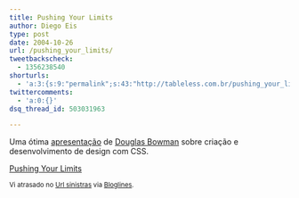 ```yaml
---
title: Pushing Your Limits
author: Diego Eis
type: post
date: 2004-10-26
url: /pushing_your_limits/
tweetbackscheck:
  - 1356238540
shorturls:
  - 'a:3:{s:9:"permalink";s:43:"http://tableless.com.br/pushing_your_limits";s:7:"tinyurl";s:26:"http://tinyurl.com/3j6g8vq";s:4:"isgd";s:19:"http://is.gd/9pS5Eq";}'
twittercomments:
  - 'a:0:{}'
dsq_thread_id: 503031963

---
```

Uma ótima [apresentação][1] de [Douglas Bowman][2] sobre criação e desenvolvimento de design com CSS.
              
[Pushing Your Limits][1]
              
<small>Vi atrasado no <a href="http://sinistras.aranha.com.br/">Url sinistras</a> via <a href="http://www.bloglines.com">Bloglines</a>.</small>

 [1]: http://stopdesign.com/present/2004/sydney/limits/
 [2]: http://www.stopdesign.com/about/personnel/